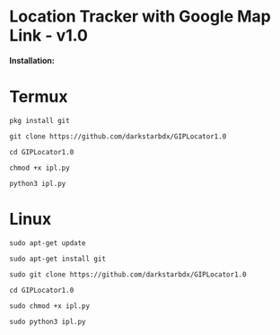 # Location Tracker with Google Map Link - v1.0 


<b>Installation:</b>

# Termux

```
pkg install git

git clone https://github.com/darkstarbdx/GIPLocator1.0

cd GIPLocator1.0

chmod +x ipl.py

python3 ipl.py

```
# Linux

```
sudo apt-get update

sudo apt-get install git

sudo git clone https://github.com/darkstarbdx/GIPLocator1.0

cd GIPLocator1.0

sudo chmod +x ipl.py

sudo python3 ipl.py

```
